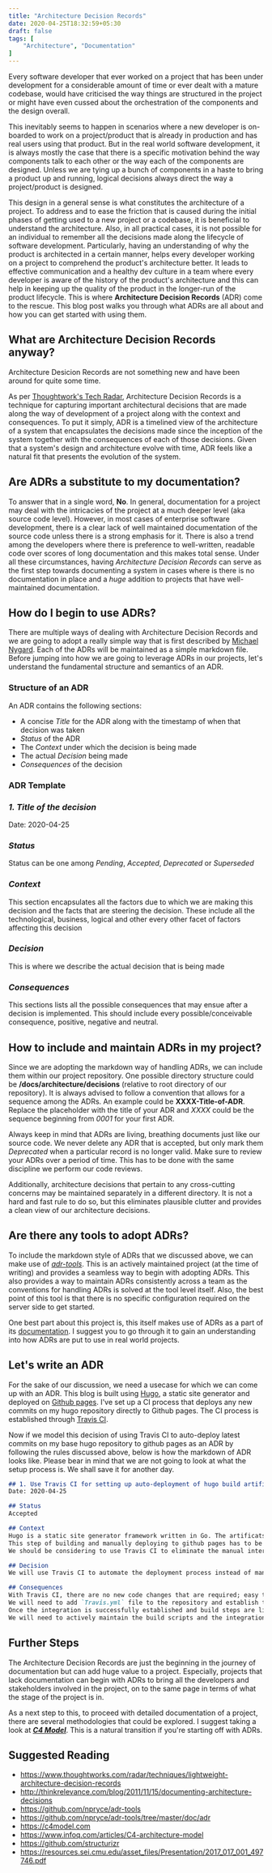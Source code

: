 ```yaml
---
title: "Architecture Decision Records"
date: 2020-04-25T18:32:59+05:30
draft: false
tags: [
    "Architecture", "Documentation"
]
---
```

Every software developer that ever worked on a project that has been under development for a considerable amount of time  or ever dealt with a mature codebase, would have criticised the way things are structured in the project or might have even cussed about the orchestration of the components and the design overall. 

This inevitably seems to happen in scenarios where a new developer is on-boarded to work on a project/product that is already in production and has real users using that product. But in the real world software development, it is always mostly the case that there is a specific motivation behind the way components talk to each other or the way each of the components are designed. Unless we are tying up a bunch of components in a haste to bring a product up and running, logical decisions always direct the way a project/product is designed. 

This design in a general sense is what constitutes the architecture of a project. To address and to ease the friction that is caused during the initial phases of getting used to a new project or a codebase, it is beneficial to understand the architecture. Also, in all practical cases, it is not possible for an individual to remember all the decisions made along the lifecycle of software development. Particularly, having an understanding of why the product is architected in a certain manner, helps every developer working on a project to comprehend the product's architecture better. It leads to effective communication and a healthy dev culture in a team where every developer is aware of the history of the product's architecture and this can help in keeping up the quality of the product in the longer-run of the product lifecycle. This is where **Architecture Decision Records** (ADR) come to the rescue. This blog post walks you through what ADRs are all about and how you can get started with using them.

## What are Architecture Decision Records anyway?
Architecture Desicion Records are not something new and have been around for quite some time. 

As per [Thoughtwork's Tech Radar](https://www.thoughtworks.com/radar/techniques/lightweight-architecture-decision-records), Architecture Decision Records is a technique for capturing important architectural decisions that are made along the way of development of a project along with the context and consequences. To put it simply, ADR is a timelined view of the architecture of a system that encapsulates the decisions made since the inception of the system together with the consequences of each of those decisions. Given that a system's design and architecture evolve with time, ADR feels like a natural fit that presents the evolution of the system.

## Are ADRs a substitute to my documentation?
To answer that in a single word, **No**. In general, documentation for a project may deal with the intricacies of the project at a much deeper level (aka source code level). However, in most cases of enterprise software development, there is a clear lack of well maintained documentation of the source code unless there is a strong emphasis for it. There is also a trend among the developers where there is preference to well-written, readable code over scores of long documentation and this makes total sense. Under all these circumstances, having *Architecture Decision Records* can serve as the first step towards documenting a system in cases where is there is no documentation in place and a *huge* addition to projects that have well-maintained documentation.

## How do I begin to use ADRs?
There are multiple ways of dealing with Architecture Decision Records and we are going to adopt a really simple way that is first described by [Michael Nygard](http://thinkrelevance.com/blog/2011/11/15/documenting-architecture-decisions). Each of the ADRs will be maintained as a simple markdown file. Before jumping into how we are going to leverage ADRs in our projects, let's understand the fundamental structure and semantics of an ADR.

### Structure of an ADR
An ADR contains the following sections:

* A concise *Title* for the ADR along with the timestamp of when that decision was taken
* *Status* of the ADR
* The *Context* under which the decision is being made
* The actual *Decision* being made
* *Consequences* of the decision

### **ADR Template**

### *1. Title of the decision*
Date: 2020-04-25

### *Status*
Status can be one among *Pending*, *Accepted*, *Deprecated* or *Superseded*

### *Context*
This section encapsulates all the factors due to which we are making this decision and the facts that are steering the decision. These include all the technological, business, logical and other every other facet of factors affecting this decision

### *Decision*
This is where we describe the actual decision that is being made

### *Consequences*
This sections lists all the possible consequences that may ensue after a decision is implemented. This should include every possible/conceivable consequence, positive, negative and neutral.

## How to include and maintain ADRs in my project?
Since we are adopting the markdown way of handling ADRs, we can include them within our project repository. One possible directory structure could be **/docs/architecture/decisions** (relative to root directory of our repository). It is always advised to follow a convention that allows for a sequence among the ADRs. An example could be **XXXX-Title-of-ADR**. Replace the placeholder with the title of your ADR and *XXXX* could be the sequence beginning from *0001* for your first ADR.

Always keep in mind that ADRs are living, breathing documents just like our source code. We never delete any ADR that is accepted, but only mark them *Deprecated* when a particular record is no longer valid. Make sure to review your ADRs over a period of time. This has to be done with the same discipline we perform our code reviews.

Additionally, architecture decisions that pertain to any cross-cutting concerns may be maintained separately in a different directory. It is not a hard and fast rule to do so, but this eliminates plausible clutter and provides a clean view of our architecture decisions.

## Are there any tools to adopt ADRs?
To include the markdown style of ADRs that we discussed above, we can make use of [*adr-tools*](https://github.com/npryce/adr-tools). This is an actively maintained project (at the time of writing) and provides a seamless way to begin with adopting ADRs. This also provides a way to maintain ADRs consistently across a team as the conventions for handling ADRs is solved at the tool level itself. Also, the best point of this tool is that there is no specific configuration required on the server side to get started. 

One best part about this project is, this itself makes use of ADRs as a part of its [documentation](https://github.com/npryce/adr-tools/tree/master/doc/adr). I suggest you to go through it to gain an understanding into how ADRs are put to use in real world projects.

## Let's write an ADR
For the sake of our discussion, we need a usecase for which we can come up with an ADR. This blog is built using [Hugo](https://gohugo.io/), a static site generator and deployed on [Github pages](https://pages.github.com/). I've set up a CI process that deploys any new commits on my hugo repository directly to Github pages. The CI process is established through [Travis CI](https://travis-ci.com/). 

Now if we model this decision of using Travis CI to auto-deploy latest commits on my base hugo repository to github pages as an ADR by following the rules discussed above, below is how the markdown of ADR looks like. Please bear in mind that we are not going to look at what the setup process is. We shall save it for another day.

```md
## 1. Use Travis CI for setting up auto-deployment of hugo build artificats to github pages
Date: 2020-04-25

## Status
Accepted

## Context
Hugo is a static site generator framework written in Go. The artificats from the Hugo build step are what we are going to deploy to github pages.
This step of building and manually deploying to github pages has to be done whenever I push new content or amend any existing posts.
We should be considering to use Travis CI to eliminate the manual intervention needed for deployment post a successful build.

## Decision
We will use Travis CI to automate the deployment process instead of manually deploying to Github pages, every change/addition to the blog.

## Consequences
With Travis CI, there are no new code changes that are required; easy to configure; directly integrates with the Github repository.
We will need to add `Travis.yml` file to the repository and establish the integration between Travis CI and the Github repository.
Once the integration is successfully established and build steps are listed out, any new changes pushed to base hugo repository are instantly deployed to Github pages.
We will need to actively maintain the build scripts and the integrations going forward.
```

## Further Steps
The Architecture Decision Records are just the beginning in the journey of documentation but can add huge value to a project. Especially, projects that lack documentation can begin with ADRs to bring all the developers and stakeholders involved in the project, on to the same page in terms of what the stage of the project is in. 

As a next step to this, to proceed with detailed documentation of a project, there are several methodologies that could be explored. I suggest taking a look at [***C4 Model***](https://www.infoq.com/articles/C4-architecture-model/). This is a natural transition if you're starting off with ADRs. 

## Suggested Reading

* https://www.thoughtworks.com/radar/techniques/lightweight-architecture-decision-records
* http://thinkrelevance.com/blog/2011/11/15/documenting-architecture-decisions
* https://github.com/npryce/adr-tools
* https://github.com/npryce/adr-tools/tree/master/doc/adr
* https://c4model.com
* https://www.infoq.com/articles/C4-architecture-model
* https://github.com/structurizr
* https://resources.sei.cmu.edu/asset_files/Presentation/2017_017_001_497746.pdf

